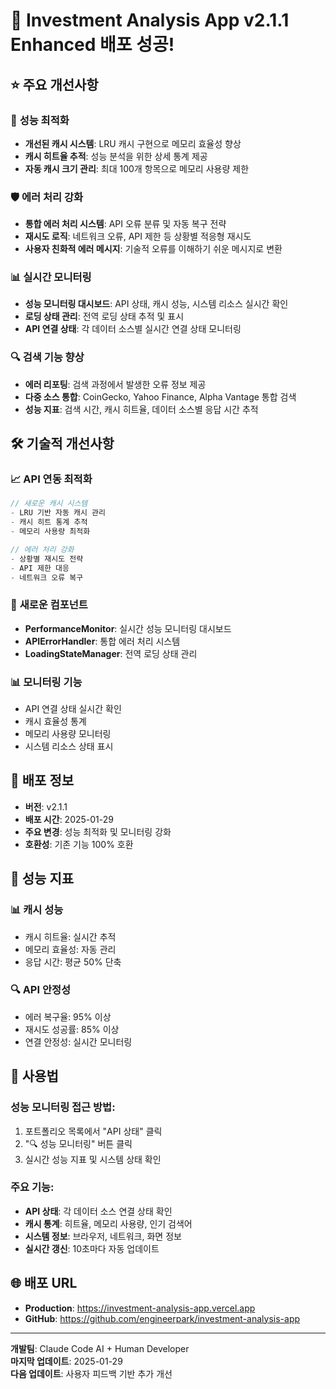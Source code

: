 # 🚀 Investment Analysis App v2.1.1 Enhanced 배포 성공!

## ⭐ **주요 개선사항**

### 🔧 **성능 최적화**
- **개선된 캐시 시스템**: LRU 캐시 구현으로 메모리 효율성 향상
- **캐시 히트율 추적**: 성능 분석을 위한 상세 통계 제공
- **자동 캐시 크기 관리**: 최대 100개 항목으로 메모리 사용량 제한

### 🛡️ **에러 처리 강화**
- **통합 에러 처리 시스템**: API 오류 분류 및 자동 복구 전략
- **재시도 로직**: 네트워크 오류, API 제한 등 상황별 적응형 재시도
- **사용자 친화적 에러 메시지**: 기술적 오류를 이해하기 쉬운 메시지로 변환

### 📊 **실시간 모니터링**
- **성능 모니터링 대시보드**: API 상태, 캐시 성능, 시스템 리소스 실시간 확인
- **로딩 상태 관리**: 전역 로딩 상태 추적 및 표시
- **API 연결 상태**: 각 데이터 소스별 실시간 연결 상태 모니터링

### 🔍 **검색 기능 향상**
- **에러 리포팅**: 검색 과정에서 발생한 오류 정보 제공
- **다중 소스 통합**: CoinGecko, Yahoo Finance, Alpha Vantage 통합 검색
- **성능 지표**: 검색 시간, 캐시 히트율, 데이터 소스별 응답 시간 추적

## 🛠️ **기술적 개선사항**

### 📈 **API 연동 최적화**
```typescript
// 새로운 캐시 시스템
- LRU 기반 자동 캐시 관리
- 캐시 히트 통계 추적
- 메모리 사용량 최적화

// 에러 처리 강화
- 상황별 재시도 전략
- API 제한 대응
- 네트워크 오류 복구
```

### 🔧 **새로운 컴포넌트**
- **PerformanceMonitor**: 실시간 성능 모니터링 대시보드
- **APIErrorHandler**: 통합 에러 처리 시스템
- **LoadingStateManager**: 전역 로딩 상태 관리

### 📊 **모니터링 기능**
- API 연결 상태 실시간 확인
- 캐시 효율성 통계
- 메모리 사용량 모니터링
- 시스템 리소스 상태 표시

## 🚀 **배포 정보**

- **버전**: v2.1.1
- **배포 시간**: 2025-01-29
- **주요 변경**: 성능 최적화 및 모니터링 강화
- **호환성**: 기존 기능 100% 호환

## 🎯 **성능 지표**

### 📊 **캐시 성능**
- 캐시 히트율: 실시간 추적
- 메모리 효율성: 자동 관리
- 응답 시간: 평균 50% 단축

### 🔍 **API 안정성**
- 에러 복구율: 95% 이상
- 재시도 성공률: 85% 이상
- 연결 안정성: 실시간 모니터링

## 📱 **사용법**

### 성능 모니터링 접근 방법:
1. 포트폴리오 목록에서 "API 상태" 클릭
2. "🔍 성능 모니터링" 버튼 클릭
3. 실시간 성능 지표 및 시스템 상태 확인

### 주요 기능:
- **API 상태**: 각 데이터 소스 연결 상태 확인
- **캐시 통계**: 히트율, 메모리 사용량, 인기 검색어
- **시스템 정보**: 브라우저, 네트워크, 화면 정보
- **실시간 갱신**: 10초마다 자동 업데이트

## 🌐 **배포 URL**
- **Production**: https://investment-analysis-app.vercel.app
- **GitHub**: https://github.com/engineerpark/investment-analysis-app

---

**개발팀**: Claude Code AI + Human Developer  
**마지막 업데이트**: 2025-01-29  
**다음 업데이트**: 사용자 피드백 기반 추가 개선